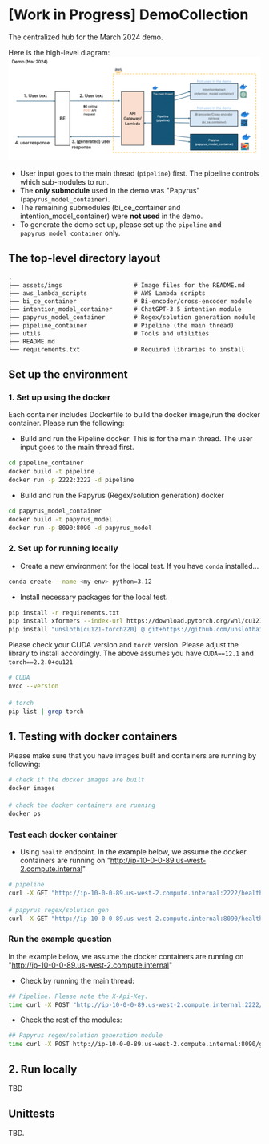 # [Work in Progress] DemoCollection
The centralized hub for the March 2024 demo.

Here is the high-level diagram:
![demo_flow](assets/imgs/demo_flow.png)

- User input goes to the main thread (`pipeline`) first. The pipeline controls which sub-modules to run.
- The **only submodule** used in the demo was "Papyrus" (`papyrus_model_container`).
- The remaining submodules (bi_ce_container and intention_model_container) were **not used** in the demo.
- To generate the demo set up, please set up the `pipeline` and `papyrus_model_container` only.

## The top-level directory layout

    .
    ├── assets/imgs                    # Image files for the README.md
    ├── aws_lambda_scripts             # AWS Lambda scripts
    ├── bi_ce_container                # Bi-encoder/cross-encoder module
    ├── intention_model_container      # ChatGPT-3.5 intention module
    ├── papyrus_model_container        # Regex/solution generation module
    ├── pipeline_container             # Pipeline (the main thread)
    ├── utils                          # Tools and utilities
    ├── README.md
    └── requirements.txt               # Required libraries to install

## Set up the environment

### 1. Set up using the docker

Each container includes Dockerfile to build the docker image/run the docker container.
Please run the following:

- Build and run the Pipeline docker. This is for the main thread. The user input goes to the main thread first.

```bash
cd pipeline_container
docker build -t pipeline .
docker run -p 2222:2222 -d pipeline
```

- Build and run the Papyrus (Regex/solution generation) docker

```bash
cd papyrus_model_container
docker build -t papyrus_model .
docker run -p 8090:8090 -d papyrus_model
```

### 2. Set up for running locally

- Create a new environment for the local test. If you have `conda` installed...

```bash
conda create --name <my-env> python=3.12
```

- Install necessary packages for the local test.

```bash
pip install -r requirements.txt
pip install xformers --index-url https://download.pytorch.org/whl/cu121
pip install "unsloth[cu121-torch220] @ git+https://github.com/unslothai/unsloth.git"
```

Please check your CUDA version and `torch` version. Please adjust the library to install accordingly.
The above assumes you have `CUDA==12.1` and `torch==2.2.0+cu121`

```bash
# CUDA
nvcc --version

# torch
pip list | grep torch
```

## 1. Testing with docker containers

Please make sure that you have images built and containers are running by following:

```bash
# check if the docker images are built
docker images

# check the docker containers are running
docker ps
```

### Test each docker container

- Using `health` endpoint. In the example below, we assume the docker
  containers are running on "http://ip-10-0-0-89.us-west-2.compute.internal"

```bash
# pipeline
curl -X GET "http://ip-10-0-0-89.us-west-2.compute.internal:2222/health"

# papyrus regex/solution gen
curl -X GET "http://ip-10-0-0-89.us-west-2.compute.internal:8090/health"
```

### Run the example question

In the example below, we assume the docker containers are running on "http://ip-10-0-0-89.us-west-2.compute.internal"

- Check by running the main thread:

```bash
## Pipeline. Please note the X-Api-Key.
time curl -X POST "http://ip-10-0-0-89.us-west-2.compute.internal:2222/papyrusGen?conversation_id=conv_test_from_curl&message_id=msg_test_from_curl&source=netlens&dryrun=False&debug=False" -H "Content-Type: application/json" -H "X-Api-Key: 230e2b5e-fb08-405c-b9d2-f17e66be3b47" -d '{"user_input": "One of our network management systems has shown that memory utilization for a cat9200 switched named MRE-Edge2.cisco.com has been increasing. The device is attempting to send telemetry data to DNAC but the connection never establishes. I have noticed that the pubd process is consuming the majority of memory. The device is trying to send telemetry data to our DNAC, but it seems the receiver is responding with a device not found.  Is this a bug?", "nodes_run_data": []}'
```

- Check the rest of the modules:

```bash
## Papyrus regex/solution generation module
time curl -X POST http://ip-10-0-0-89.us-west-2.compute.internal:8090/generate -H 'Content-Type: application/json' -d '{"user_input_desc": "One of our network management systems has shown that memory utilization for a cat9200 switched named MRE-Edge2.cisco.com has been increasing. The device is attempting to send telemetry data to DNAC but the connection \\ never establishes. I have noticed that the pubd process is consuming the majority of memory. The device is trying to send telemetry data to our DNAC, but it seems the receiver is responding with a device not found.  Is this a bug?", "page_content": [], "run_papyrus_solution": true}'
```

## 2. Run locally

TBD

## Unittests

TBD.

